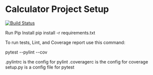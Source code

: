 # Calculator Project Setup
[![Build Status](https://app.travis-ci.com/aps358/calc2_zero_error.svg?branch=main)](https://app.travis-ci.com/github/aps3/calc2_zero_error)

Run Pip Install
pip install -r requirements.txt

To run tests, Lint, and Coverage report use this command:

pytest  --pylint --cov

.pylintrc is the config for pylint
.coveragerc is the config for coverage
setup.py is a config file for pytest
